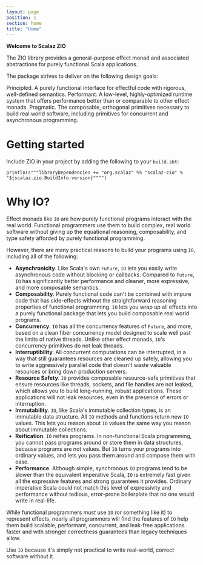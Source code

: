 ```yaml
---
layout: page
position: 1
section: home
title: "Home"
---
```


**Welcome to Scalaz ZIO**

The ZIO library provides a general-purpose effect monad and associated abstractions for purely functional Scala applications.

The package strives to deliver on the following design goals:

Principled. A purely functional interface for effectful code with rigorous, well-defined semantics.
Performant. A low-level, highly-optimized runtime system that offers performance better than or comparable to other effect monads.
Pragmatic. The composable, orthogonal primitives necessary to build real world software, including primitives for concurrent and asynchronous programming.

# Getting started

Include ZIO in your project by adding the following to your `build.sbt`:

```tut:evaluated
println(s"""libraryDependencies += "org.scalaz" %% "scalaz-zio" % "${scalaz.zio.BuildInfo.version}"""")
```

# Why IO?

Effect monads like `IO` are how purely functional programs interact with the real world. Functional programmers use them to build complex, real world software without giving up the equational reasoning, composability, and type safety afforded by purely functional programming.

However, there are many practical reasons to build your programs using `IO`, including all of the following:

 * **Asynchronicity**. Like Scala's own `Future`, `IO` lets you easily write asynchronous code without blocking or callbacks. Compared to `Future`, `IO` has significantly better performance and cleaner, more expressive, and more composable semantics.
 * **Composability**. Purely functional code can't be combined with impure code that has side-effects without the straightforward reasoning properties of functional programming. `IO` lets you wrap up all effects into a purely functional package that lets you build composable real world programs.
 * **Concurrency**. `IO` has all the concurrency features of `Future`, and more, based on a clean fiber concurrency model designed to scale well past the limits of native threads. Unlike other effect monads, `IO`'s concurrency primitives do not leak threads.
 * **Interruptibility**. All concurrent computations can be interrupted, in a way that still guarantees resources are cleaned up safely, allowing you to write aggressively parallel code that doesn't waste valuable resources or bring down production servers.
 * **Resource Safety**. `IO` provides composable resource-safe primitives that ensure resources like threads, sockets, and file handles are not leaked, which allows you to build long-running, robust applications. These applications will not leak resources, even in the presence of errors or interruption.
 * **Immutability**. `IO`, like Scala's immutable collection types, is an immutable data structure. All `IO` methods and functions return new `IO` values. This lets you reason about `IO` values the same way you reason about immutable collections.
 * **Reification**. `IO` reifies programs. In non-functional Scala programming, you cannot pass programs around or store them in data structures, because programs are not values. But `IO` turns your programs into ordinary values, and lets you pass them around and compose them with ease.
 * **Performance**. Although simple, synchronous `IO` programs tend to be slower than the equivalent imperative Scala, `IO` is extremely fast given all the expressive features and strong guarantees it provides. Ordinary imperative Scala could not match this level of expressivity and performance without tedious, error-prone boilerplate that no one would write in real-life.

While functional programmers *must* use `IO` (or something like it) to represent effects, nearly all programmers will find the features of `IO` help them build scalable, performant, concurrent, and leak-free applications faster and with stronger correctness guarantees than legacy techniques allow.

Use `IO` because it's simply not practical to write real-world, correct software without it.
